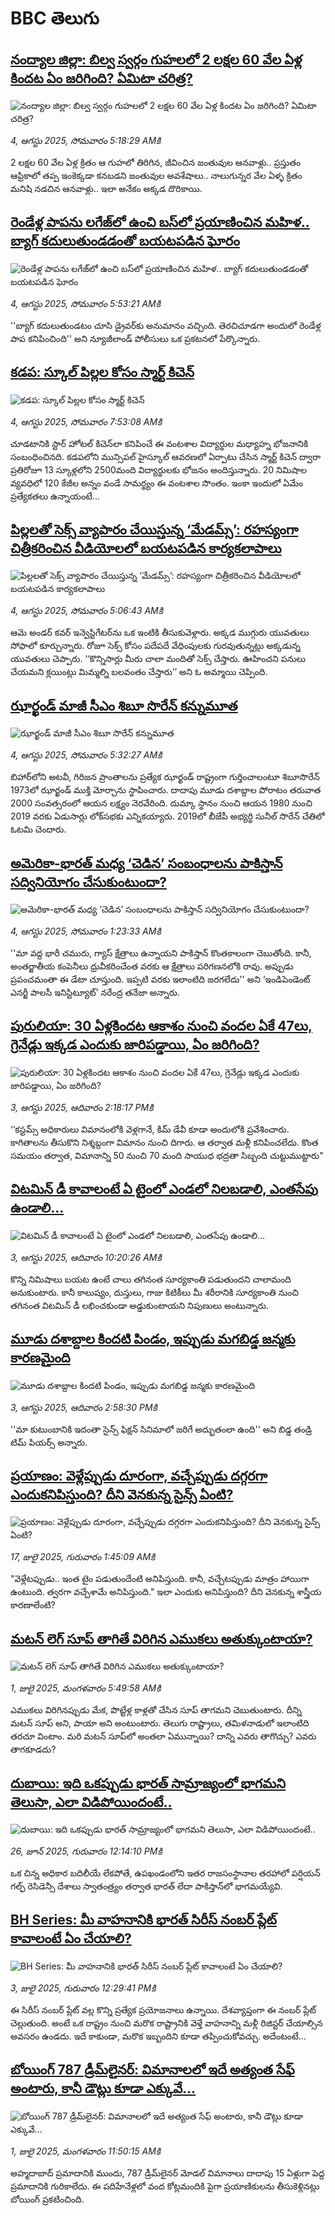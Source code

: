 # BBC తెలుగు## [నంద్యాల జిల్లా: బిల్వ స్వర్గం గుహలలో 2 లక్షల 60 వేల ఏళ్ల కిందట ఏం జరిగింది? ఏమిటా చరిత్ర?](https://www.bbc.com/telugu/articles/c9wy59ewwjqo?at_medium=RSS&at_campaign=rss?at_campaign=githubrss)![నంద్యాల జిల్లా: బిల్వ స్వర్గం గుహలలో 2 లక్షల 60 వేల ఏళ్ల కిందట ఏం జరిగింది? ఏమిటా చరిత్ర?](https://ichef.bbci.co.uk/ace/ws/240/cpsprodpb/23f1/live/3aa81a90-70f1-11f0-8e5a-0bd53e1835b6.jpg)_4, ఆగస్టు 2025, సోమవారం 5:18:29 AMకి_2 లక్షల 60 వేల ఏళ్ల క్రితం ఆ గుహలో తిరిగిన, జీవించిన జంతువుల ఆనవాళ్లు.. ప్రస్తుతం ఆఫ్రికాలో తప్ప ఇంకెక్కడా కనబడని జంతువుల అవశేషాలు.. నాలుగున్నర వేల ఏళ్ళ క్రితం మనిషి నడచిన ఆనవాళ్లు.. ఇలా అనేకం అక్కడ దొరికాయి.## [రెండేళ్ల పాపను లగేజ్‌లో ఉంచి బస్‌లో  ప్రయాణించిన మహిళ.. బ్యాగ్ కదులుతుండడంతో బయటపడిన ఘోరం](https://www.bbc.com/telugu/articles/c1kzjzverryo?at_medium=RSS&at_campaign=rss?at_campaign=githubrss)![రెండేళ్ల పాపను లగేజ్‌లో ఉంచి బస్‌లో  ప్రయాణించిన మహిళ.. బ్యాగ్ కదులుతుండడంతో బయటపడిన ఘోరం](https://ichef.bbci.co.uk/ace/ws/240/cpsprodpb/1329/live/e44bc4a0-70f3-11f0-89ea-4d6f9851f623.jpg)_4, ఆగస్టు 2025, సోమవారం 5:53:21 AMకి_''బ్యాగ్ కదులుతుండటం చూసి డ్రైవర్‌కు అనుమానం వచ్చింది. తెరచిచూడగా అందులో రెండేళ్ల పాప కనిపించింది'' అని న్యూజీలాండ్ పోలీసులు ఒక ప్రకటనలో పేర్కొన్నారు.## [కడప: స్కూల్ పిల్లల కోసం స్మార్ట్ కిచెన్](https://www.bbc.com/telugu/articles/cly4rdze4m8o?at_medium=RSS&at_campaign=rss?at_campaign=githubrss)![కడప: స్కూల్ పిల్లల కోసం స్మార్ట్ కిచెన్](https://ichef.bbci.co.uk/ace/ws/240/cpsprodpb/dbba/live/9a7d0310-7103-11f0-89ea-4d6f9851f623.jpg)_4, ఆగస్టు 2025, సోమవారం 7:53:08 AMకి_చూడటానికి స్టార్ హోటల్ కిచెన్‌లా కనిపించే ఈ వంటశాల విద్యార్థుల మధ్యాహ్న భోజనానికి సంబంధించినది.  కడపలోని మున్సిపల్ హైస్కూల్ ఆవరణలో ఏర్పాటు చేసిన స్మార్ట్ కిచెన్ ద్వారా ప్రతిరోజూ 13 స్కూళ్లలోని 2500మంది విద్యార్థులకు భోజనం అందిస్తున్నారు.  20 నిమిషాల వ్యవధిలో  120 కేజీల అన్నం వండే సామర్థ్యం ఈ వంటశాల సొంతం. ఇంకా ఇందులో ఏమేం ప్రత్యేకతలు ఉన్నాయంటే...## [పిల్లలతో సెక్స్ వ్యాపారం చేయిస్తున్న ‘మేడమ్స్’: రహస్యంగా చిత్రీకరించిన వీడియోలలో బయటపడిన కార్యకలాపాలు](https://www.bbc.com/telugu/articles/c4gemdrg7yvo?at_medium=RSS&at_campaign=rss?at_campaign=githubrss)![పిల్లలతో సెక్స్ వ్యాపారం చేయిస్తున్న ‘మేడమ్స్’: రహస్యంగా చిత్రీకరించిన వీడియోలలో బయటపడిన కార్యకలాపాలు](https://ichef.bbci.co.uk/ace/ws/240/cpsprodpb/ab74/live/43bfe090-70e7-11f0-94a8-0ff51a8da37a.jpg)_4, ఆగస్టు 2025, సోమవారం 5:06:43 AMకి_ఆమె అండర్ కవర్ ఇన్వెస్టిగేటర్‌ను ఒక ఇంటికి తీసుకువెళ్లారు.  అక్కడ ముగ్గురు యువతులు సోఫాలో కూర్చున్నారు. రోజూ సెక్స్ కోసం పదేపదే వేధింపులకు గురవుతున్నట్లు అక్కడున్న యువతులు చెప్పారు. ‘‘కొన్నిసార్లు మీరు చాలా మందితో సెక్స్ చేస్తారు. ఊహించని పనులు చేయమని క్లయింట్లు మిమ్మల్ని బలవంతం చేస్తారు’’ అని ఓ అమ్మాయి చెప్పింది.## [ఝార్ఖండ్ మాజీ సీఎం శిబూ సొరేన్ కన్నుమూత](https://www.bbc.com/telugu/articles/cwyene91x8ko?at_medium=RSS&at_campaign=rss?at_campaign=githubrss)![ఝార్ఖండ్ మాజీ సీఎం శిబూ సొరేన్ కన్నుమూత](https://ichef.bbci.co.uk/ace/ws/240/cpsprodpb/a5f7/live/f939ba10-70ef-11f0-8dbd-f3d32ebd3327.jpg)_4, ఆగస్టు 2025, సోమవారం 5:32:27 AMకి_బిహార్‌లోని అటవీ, గిరిజన ప్రాంతాలను ప్రత్యేక ఝార్ఖండ్ రాష్ట్రంగా గుర్తించాలంటూ శిబూసొరేన్  1973లో ఝార్ఖండ్ ముక్తి మోర్చాను స్థాపించారు. దాదాపు మూడు దశాబ్దాల పోరాటం తరువాత  2000 సంవత్సరంలో ఆయన లక్ష్యం నెరవేరింది.
 దుమ్కా స్థానం నుంచి ఆయన 1980 నుంచి 2019 వరకు ఏడుసార్లు లోక్‌సభకు ఎన్నికయ్యారు. 2019లో బీజేపీ అభ్యర్థి సునీల్ సొరేన్  చేతిలో ఓటమి చెందారు.## [అమెరికా-భారత్‌ మధ్య ‘చెడిన’ సంబంధాలను పాకిస్తాన్‌ సద్వినియోగం చేసుకుంటుందా?](https://www.bbc.com/telugu/articles/cx290n3nzjdo?at_medium=RSS&at_campaign=rss?at_campaign=githubrss)![అమెరికా-భారత్‌ మధ్య ‘చెడిన’ సంబంధాలను పాకిస్తాన్‌ సద్వినియోగం చేసుకుంటుందా?](https://ichef.bbci.co.uk/ace/ws/240/cpsprodpb/db0c/live/db3c69e0-708b-11f0-af20-030418be2ca5.jpg)_4, ఆగస్టు 2025, సోమవారం 1:23:33 AMకి_''మా వద్ద భారీ చమురు, గ్యాస్ క్షేత్రాలు ఉన్నాయని పాకిస్తాన్ కొంతకాలంగా చెబుతోంది. కానీ, అంతర్జాతీయ కంపెనీలు ధ్రువీకరించేంత వరకు ఆ క్షేత్రాలు పరిగణనలోకి రావు. అప్పుడు ప్రపంచమంతా ఈ డేటా చూస్తుంది. ఇప్పటి వరకు ఇలాంటిది జరగలేదు'' అని ‘ఇండిపెండెంట్ ఎనర్జీ పాలసీ ఇనిస్టిట్యూట్’ నరేంద్ర తనేజా అన్నారు.## [పురులియా: 30 ఏళ్లకిందట ఆకాశం నుంచి వందల ఏకే 47లు, గ్రెనేడ్లు ఇక్కడ ఎందుకు జారిపడ్డాయి, ఏం జరిగింది?](https://www.bbc.com/telugu/articles/cp8zln7xx0jo?at_medium=RSS&at_campaign=rss?at_campaign=githubrss)![పురులియా: 30 ఏళ్లకిందట ఆకాశం నుంచి వందల ఏకే 47లు, గ్రెనేడ్లు ఇక్కడ ఎందుకు జారిపడ్డాయి, ఏం జరిగింది?](https://ichef.bbci.co.uk/ace/ws/240/cpsprodpb/5377/live/583c8190-706a-11f0-af20-030418be2ca5.jpg)_3, ఆగస్టు 2025, ఆదివారం 2:18:17 PMకి_‘‘కస్టమ్స్ అధికారులు విమానంలోకి వెళ్లగానే, కిమ్ డేవీ కూడా అందులోకి ప్రవేశించారు. కాగితాలను తీసుకొని నిశ్శబ్దంగా విమానం నుంచి దిగారు. ఆ తర్వాత మళ్లీ కనిపించలేదు. కొంత సమయం తర్వాత, విమానాన్ని 50 నుంచి 70 మంది సాయుధ భద్రతా సిబ్బంది చుట్టుముట్టారు"## [విటమిన్ డీ కావాలంటే ఏ టైంలో ఎండలో నిలబడాలి, ఎంతసేపు ఉండాలి...](https://www.bbc.com/telugu/articles/c99my33xjkko?at_medium=RSS&at_campaign=rss?at_campaign=githubrss)![విటమిన్ డీ కావాలంటే ఏ టైంలో ఎండలో నిలబడాలి, ఎంతసేపు ఉండాలి...](https://ichef.bbci.co.uk/ace/ws/240/cpsprodpb/a848/live/34b89720-6fbd-11f0-9ea6-69bbbb72bd69.jpg)_3, ఆగస్టు 2025, ఆదివారం 10:20:26 AMకి_కొన్ని నిమిషాలు బయట ఉంటే చాలు తగినంత సూర్యకాంతి పడుతుందని చాలామంది అనుకుంటారు. కానీ కాలుష్యం, దుస్తులు, గాజు కిటికీలు మీ శరీరానికి సూర్యకాంతి నుంచి తగినంత విటమిన్ డీ లభించకుండా అడ్డుకుంటాయని నిపుణులు అంటున్నారు.## [మూడు దశాబ్దాల కిందటి పిండం, ఇప్పుడు మగబిడ్డ జన్మకు కారణమైంది](https://www.bbc.com/telugu/articles/c5yp08zle5po?at_medium=RSS&at_campaign=rss?at_campaign=githubrss)![మూడు దశాబ్దాల కిందటి పిండం, ఇప్పుడు మగబిడ్డ జన్మకు కారణమైంది](https://ichef.bbci.co.uk/ace/ws/240/cpsprodpb/09f8/live/cfb17970-7073-11f0-8dbd-f3d32ebd3327.jpg)_3, ఆగస్టు 2025, ఆదివారం 2:58:30 PMకి_''మా కుటుంబానికి ఇదంతా సైన్స్ ఫిక్షన్‌ సినిమాలో జరిగే అద్భుతంలా ఉంది'' అని బిడ్డ తండ్రి టిమ్ పియర్స్ అన్నారు.## [ప్రయాణం: వెళ్లేప్పుడు దూరంగా, వచ్చేప్పుడు దగ్గరగా ఎందుకనిపిస్తుంది? దీని వెనకున్న సైన్స్ ఏంటి?](https://www.bbc.com/telugu/articles/c0l4y727n1jo?at_medium=RSS&at_campaign=rss?at_campaign=githubrss)![ప్రయాణం: వెళ్లేప్పుడు దూరంగా, వచ్చేప్పుడు దగ్గరగా ఎందుకనిపిస్తుంది? దీని వెనకున్న సైన్స్ ఏంటి?](https://ichef.bbci.co.uk/ace/ws/240/cpsprodpb/054c/live/6957c010-62b0-11f0-8e78-11023c48a856.png)_17, జులై 2025, గురువారం 1:45:09 AMకి_"వెళ్లేటప్పుడు.. ఇంత టైం పడుతుందేంటి అనిపిస్తుంది. కానీ, వచ్చేటప్పుడు మాత్రం హాయిగా ఉంటుంది. త్వరగా వచ్చేశామే అనిపిస్తుంది." ఇలా ఎందుకు అనిపిస్తుంది? దీని వెనకున్న శాస్త్రీయ కారణాలేంటి?## [మటన్ లెగ్ సూప్ తాగితే విరిగిన ఎముకలు అతుక్కుంటాయా?](https://www.bbc.com/telugu/articles/c0l4g92j8kzo?at_medium=RSS&at_campaign=rss?at_campaign=githubrss)![మటన్ లెగ్ సూప్ తాగితే విరిగిన ఎముకలు అతుక్కుంటాయా?](https://ichef.bbci.co.uk/ace/ws/240/cpsprodpb/b31e/live/cce532c0-6d41-11f0-9462-bb509dc78127.jpg)_1, జులై 2025, మంగళవారం 5:49:58 AMకి_ఎముకలు విరిగినప్పుడు మేక, పొట్టేళ్ల కాళ్లతో చేసిన సూప్ తాగమని చెబుతుంటారు. దీన్ని మటన్ సూప్ అని, పాయా అని అంటుంటారు. తెలుగు రాష్ట్రాలు, తమిళనాడులో ఇలాంటిది తరచూ వింటాం. మరి మటన్ సూప్‌లో అంతలా ఏమున్నాయి? దాన్ని ఎవరు తాగొచ్చు? ఎవరు తాగకూడదు?## [దుబాయి: ఇది ఒకప్పుడు భారత్ సామ్రాజ్యంలో భాగమని తెలుసా, ఎలా విడిపోయిందంటే..](https://www.bbc.com/telugu/articles/ce83x3rekyyo?at_medium=RSS&at_campaign=rss?at_campaign=githubrss)![దుబాయి: ఇది ఒకప్పుడు భారత్ సామ్రాజ్యంలో భాగమని తెలుసా, ఎలా విడిపోయిందంటే..](https://ichef.bbci.co.uk/ace/ws/240/cpsprodpb/89c1/live/fbe80b80-5282-11f0-809e-059b7ea85131.jpg)_26, జూన్ 2025, గురువారం 12:14:10 PMకి_ఒక చిన్న అధికార బదిలీయే లేకపోతే, ఉపఖండంలోని ఇతర రాజసంస్థానాల తరహాలో  పర్షియన్ గల్ఫ్ రెసిడెన్సీ దేశాలు స్వాతంత్ర్యం తర్వాత భారత్ లేదా పాకిస్తాన్‌లో భాగమయ్యేవి.## [BH Series: మీ వాహనానికి భారత్ సిరీస్ నంబర్ ప్లేట్ కావాలంటే ఏం చేయాలి?](https://www.bbc.com/telugu/articles/c9dg040gzv6o?at_medium=RSS&at_campaign=rss?at_campaign=githubrss)![BH Series: మీ వాహనానికి భారత్ సిరీస్ నంబర్ ప్లేట్ కావాలంటే ఏం చేయాలి?](https://ichef.bbci.co.uk/ace/ws/240/cpsprodpb/c5c0/live/7facfba0-5801-11f0-b5c5-012c5796682d.jpg)_3, జులై 2025, గురువారం 12:29:41 PMకి_ఈ సిరీస్ నంబర్ ప్లేట్ వల్ల కొన్ని ప్రత్యేక ప్రయోజనాలు ఉన్నాయి. దేశవ్యాప్తంగా ఈ నంబర్ ప్లేట్ చెల్లుతుంది. అంటే ఒక రాష్ట్రం నుంచి మరొక రాష్ట్రానికి వెళ్తే వాహనాన్ని మళ్లీ రిజిస్టర్ చేయాల్సిన అవసరం ఉండదు. ఇదే కాకుండా, మరొక ఇబ్బందిని కూడా తప్పించుకోవచ్చు. అదేంటంటే...## [బోయింగ్ 787 డ్రీమ్‌లైనర్: విమానాలలో ఇదే అత్యంత సేఫ్ అంటారు, కానీ డౌట్లు కూడా ఎక్కువే...](https://www.bbc.com/telugu/articles/c8d664g0dz9o?at_medium=RSS&at_campaign=rss?at_campaign=githubrss)![బోయింగ్ 787 డ్రీమ్‌లైనర్: విమానాలలో ఇదే అత్యంత సేఫ్ అంటారు, కానీ డౌట్లు కూడా ఎక్కువే...](https://ichef.bbci.co.uk/ace/ws/240/cpsprodpb/aebe/live/0ad87b80-5674-11f0-95fc-edf89039c20a.jpg)_1, జులై 2025, మంగళవారం 11:50:15 AMకి_అహ్మదాబాద్ ప్రమాదానికి ముందు, 787 డ్రీమ్‌లైనర్ మోడల్ విమానాలు దాదాపు 15 ఏళ్లుగా పెద్ద ప్రమాదానికి గురికాలేదు. ఈ పదిహేనేళ్లలో వంద కోట్లమందికి  పైగా ప్రయాణికులను తీసుకెళ్లినట్లు బోయింగ్ ప్రకటించింది.